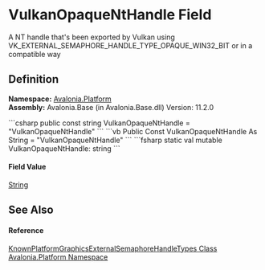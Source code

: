# VulkanOpaqueNtHandle Field


A NT handle that's been exported by Vulkan using VK_EXTERNAL_SEMAPHORE_HANDLE_TYPE_OPAQUE_WIN32_BIT or in a compatible way



## Definition
**Namespace:** <a href="N_Avalonia_Platform">Avalonia.Platform</a>  
**Assembly:** Avalonia.Base (in Avalonia.Base.dll) Version: 11.2.0

<Tabs groupId="api-code-preview">
<TabItem value="csharp" label="C#">
```csharp
public const string VulkanOpaqueNtHandle = "VulkanOpaqueNtHandle"
```
</TabItem>
<TabItem value="vb" label="VB">
```vb
Public Const VulkanOpaqueNtHandle As String = "VulkanOpaqueNtHandle"
```
</TabItem>
<TabItem value="fsharp" label="F#">
```fsharp
static val mutable VulkanOpaqueNtHandle: string
```
</TabItem>
</Tabs>



#### Field Value
<a href="https://learn.microsoft.com/dotnet/api/system.string" target="_blank" rel="noopener noreferrer">String</a>

## See Also


#### Reference
<a href="T_Avalonia_Platform_KnownPlatformGraphicsExternalSemaphoreHandleTypes">KnownPlatformGraphicsExternalSemaphoreHandleTypes Class</a>  
<a href="N_Avalonia_Platform">Avalonia.Platform Namespace</a>  

